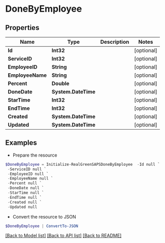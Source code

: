 # DoneByEmployee
## Properties

Name | Type | Description | Notes
------------ | ------------- | ------------- | -------------
**Id** | **Int32** |  | [optional] 
**ServiceID** | **Int32** |  | [optional] 
**EmployeeID** | **String** |  | [optional] 
**EmployeeName** | **String** |  | [optional] 
**Percent** | **Double** |  | [optional] 
**DoneDate** | **System.DateTime** |  | [optional] 
**StarTime** | **Int32** |  | [optional] 
**EndTime** | **Int32** |  | [optional] 
**Created** | **System.DateTime** |  | [optional] 
**Updated** | **System.DateTime** |  | [optional] 

## Examples

- Prepare the resource
```powershell
$DoneByEmployee = Initialize-RealGreenSAPSDoneByEmployee  -Id null `
 -ServiceID null `
 -EmployeeID null `
 -EmployeeName null `
 -Percent null `
 -DoneDate null `
 -StarTime null `
 -EndTime null `
 -Created null `
 -Updated null
```

- Convert the resource to JSON
```powershell
$DoneByEmployee | ConvertTo-JSON
```

[[Back to Model list]](../README.md#documentation-for-models) [[Back to API list]](../README.md#documentation-for-api-endpoints) [[Back to README]](../README.md)

